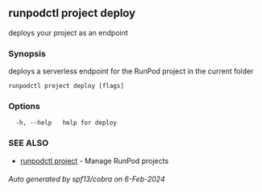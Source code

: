 ## runpodctl project deploy

deploys your project as an endpoint

### Synopsis

deploys a serverless endpoint for the RunPod project in the current folder

```
runpodctl project deploy [flags]
```

### Options

```
  -h, --help   help for deploy
```

### SEE ALSO

* [runpodctl project](runpodctl_project.md)	 - Manage RunPod projects

###### Auto generated by spf13/cobra on 6-Feb-2024
